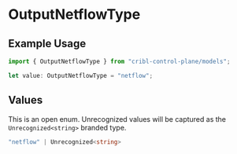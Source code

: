 # OutputNetflowType

## Example Usage

```typescript
import { OutputNetflowType } from "cribl-control-plane/models";

let value: OutputNetflowType = "netflow";
```

## Values

This is an open enum. Unrecognized values will be captured as the `Unrecognized<string>` branded type.

```typescript
"netflow" | Unrecognized<string>
```